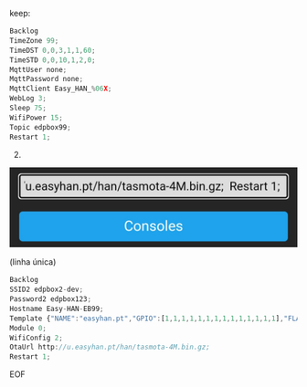 




keep:

```js
Backlog 
TimeZone 99; 
TimeDST 0,0,3,1,1,60; 
TimeSTD 0,0,10,1,2,0; 
MqttUser none; 
MqttPassword none; 
MqttClient Easy_HAN_%06X; 
WebLog 3; 
Sleep 75; 
WifiPower 15; 
Topic edpbox99; 
Restart 1; 
```

2. 

![Easy HAN](./img/howto-2.jpg)

(linha única)

```js
Backlog 
SSID2 edpbox2-dev; 
Password2 edpbox123; 
Hostname Easy-HAN-EB99; 
Template {"NAME":"easyhan.pt","GPIO":[1,1,1,1,1,1,1,1,1,1,1,1,1,1],"FLAG":0,"BASE":18}; 
Module 0; 
WifiConfig 2; 
OtaUrl http://u.easyhan.pt/han/tasmota-4M.bin.gz; 
Restart 1; 
```
EOF
